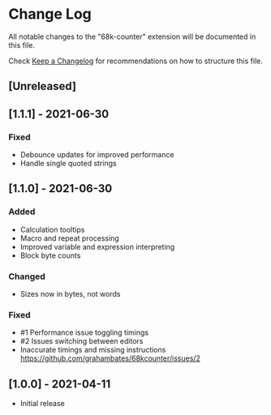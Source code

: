 # Change Log

All notable changes to the "68k-counter" extension will be documented in this file.

Check [Keep a Changelog](http://keepachangelog.com/) for recommendations on how to structure this file.

## [Unreleased]

## [1.1.1] - 2021-06-30

### Fixed

- Debounce updates for improved performance
- Handle single quoted strings

## [1.1.0] - 2021-06-30

### Added

- Calculation tooltips
- Macro and repeat processing
- Improved variable and expression interpreting
- Block byte counts

### Changed

- Sizes now in bytes, not words

### Fixed

- #1 Performance issue toggling timings
- #2 Issues switching between editors
- Inaccurate timings and missing instructions https://github.com/grahambates/68kcounter/issues/2

## [1.0.0] - 2021-04-11

- Initial release
